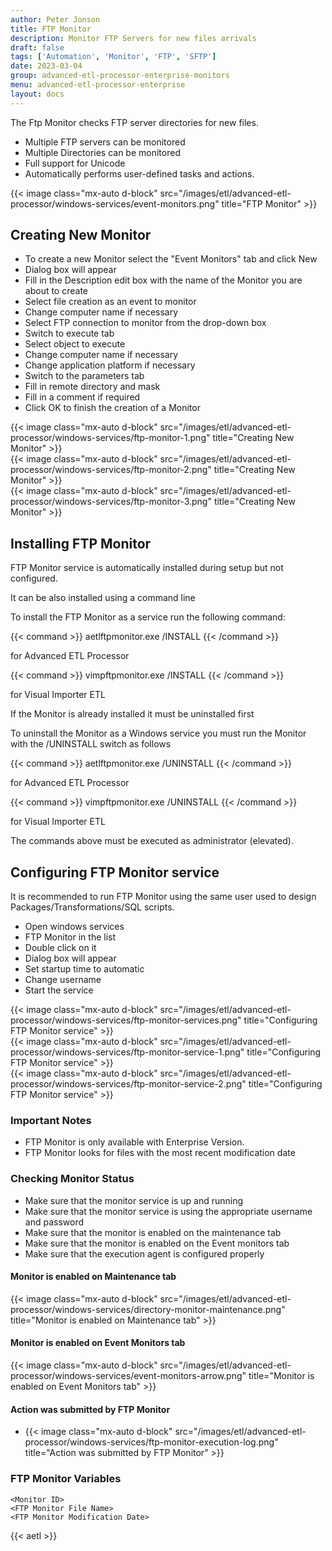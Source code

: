 ```yaml
---
author: Peter Jonson
title: FTP Monitor
description: Monitor FTP Servers for new files arrivals
draft: false
tags: ['Automation', 'Monitor', 'FTP', 'SFTP']
date: 2023-03-04
group: advanced-etl-processor-enterprise-monitors
menu: advanced-etl-processor-enterprise
layout: docs
---
```


The Ftp Monitor checks FTP server directories for new files.

- Multiple FTP servers can be monitored
- Multiple Directories can be monitored
- Full support for Unicode
- Automatically performs user-defined tasks and actions.

{{< image class="mx-auto d-block"  src="/images/etl/advanced-etl-processor/windows-services/event-monitors.png" title="FTP Monitor" >}}

## Creating New Monitor

- To create a new Monitor select the "Event Monitors" tab and click New
- Dialog box will appear
- Fill in the Description edit box with the name of the Monitor you are about to create
- Select file creation as an event to monitor
- Change computer name if necessary
- Select FTP connection to monitor from the drop-down box
- Switch to execute tab
- Select object to execute
- Change computer name if necessary
- Change application platform if necessary
- Switch to the parameters tab
- Fill in remote directory and mask
- Fill in a comment if required
- Click OK to finish the creation of a Monitor

{{< image class="mx-auto d-block"  src="/images/etl/advanced-etl-processor/windows-services/ftp-monitor-1.png" title="Creating New Monitor" >}}
\
{{< image class="mx-auto d-block"  src="/images/etl/advanced-etl-processor/windows-services/ftp-monitor-2.png" title="Creating New Monitor" >}}
\
{{< image class="mx-auto d-block"  src="/images/etl/advanced-etl-processor/windows-services/ftp-monitor-3.png" title="Creating New Monitor" >}}

## Installing FTP Monitor

FTP Monitor service is automatically installed during setup but not configured.

It can be also installed using a command line

To install the FTP Monitor as a service run the following command:

{{< command >}}
aetlftpmonitor.exe /INSTALL
{{< /command >}}

for Advanced ETL Processor

{{< command >}}
vimpftpmonitor.exe /INSTALL
{{< /command >}}

for Visual Importer ETL

If the Monitor is already installed it must be uninstalled first

To uninstall the Monitor as a Windows service you must run the Monitor with the /UNINSTALL switch as follows

{{< command >}}
aetlftpmonitor.exe /UNINSTALL
{{< /command >}}

for Advanced ETL Processor

{{< command >}}
vimpftpmonitor.exe /UNINSTALL
{{< /command >}}

for Visual Importer ETL

The commands above must be executed as administrator (elevated).

## Configuring FTP Monitor service

It is recommended to run FTP Monitor using the same user used to design Packages/Transformations/SQL scripts.

- Open windows services
- FTP Monitor in the list
- Double click on it
- Dialog box will appear
- Set startup time to automatic
- Change username
- Start the service

{{< image class="mx-auto d-block"  src="/images/etl/advanced-etl-processor/windows-services/ftp-monitor-services.png" title="Configuring FTP Monitor service" >}}
\
{{< image class="mx-auto d-block"  src="/images/etl/advanced-etl-processor/windows-services/ftp-monitor-service-1.png" title="Configuring FTP Monitor service" >}}
\
{{< image class="mx-auto d-block"  src="/images/etl/advanced-etl-processor/windows-services/ftp-monitor-service-2.png" title="Configuring FTP Monitor service" >}}

### Important Notes

- FTP Monitor is only available with Enterprise Version.
- FTP Monitor looks for files with the most recent modification date

### Checking Monitor Status

- Make sure that the monitor service is up and running
- Make sure that the monitor service is using the appropriate username and password
- Make sure that the monitor is enabled on the maintenance tab
- Make sure that the monitor is enabled on the Event monitors tab
- Make sure that the execution agent is configured properly

#### Monitor is enabled on Maintenance tab

{{< image class="mx-auto d-block"  src="/images/etl/advanced-etl-processor/windows-services/directory-monitor-maintenance.png" title="Monitor is enabled on Maintenance tab" >}}

#### Monitor is enabled on Event Monitors tab

{{< image class="mx-auto d-block"  src="/images/etl/advanced-etl-processor/windows-services/event-monitors-arrow.png" title="Monitor is enabled on Event Monitors tab" >}}

#### Action was submitted by FTP Monitor

- {{< image class="mx-auto d-block"  src="/images/etl/advanced-etl-processor/windows-services/ftp-monitor-execution-log.png" title="Action was submitted by FTP Monitor" >}}

### FTP Monitor Variables

```
<Monitor ID>
<FTP Monitor File Name>
<FTP Monitor Modification Date>
```

{{< aetl >}}
